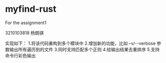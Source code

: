 # myfind-rust
For the assignment1

3210103818
杨朗骐

实现如下：
1.将该代码重构到多个模块中
2.增加新的功能，⽐如 –v/--verbose 参数输出所有遍历到的⽂件
3.同时⽀持匹配多个正则
4.给输出结果去重排序
5.⽀持命令⾏彩⾊输出



